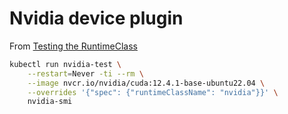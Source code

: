 # Nvidia device plugin

From [Testing the RuntimeClass](https://www.talos.dev/v1.8/talos-guides/configuration/nvidia-gpu-proprietary/#testing-the-runtime-class)
```bash
kubectl run nvidia-test \
    --restart=Never -ti --rm \
    --image nvcr.io/nvidia/cuda:12.4.1-base-ubuntu22.04 \
    --overrides '{"spec": {"runtimeClassName": "nvidia"}}' \
    nvidia-smi
```
